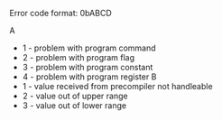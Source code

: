 Error code format: 0bABCD

A 
  - 1 - problem with program command
  - 2 - problem with program flag
  - 3 - problem with program constant
  - 4 - problem with program register
B 
  - 1 - value received from precompiler not handleable
  - 2 - value out of upper range
  - 3 - value out of lower range

